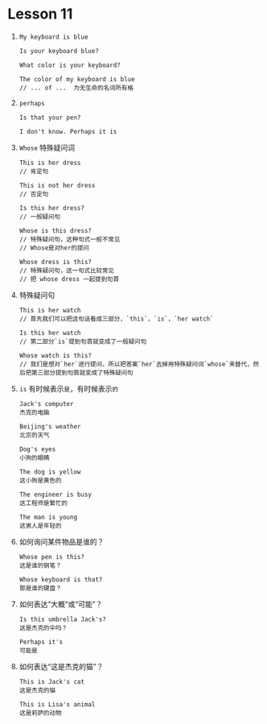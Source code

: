 # Lesson 11

1. ```
   My keyboard is blue

   Is your keyboard blue?

   What color is your keyboard?

   The color of my keyboard is blue
   // ... of ...  为无生命的名词所有格
   ```

2. `perhaps`

   ```
   Is that your pen?

   I don't know. Perhaps it is
   ```

3. `Whose` 特殊疑问词

   ```
   This is her dress
   // 肯定句

   This is not her dress
   // 否定句

   Is this her dress?
   // 一般疑问句

   Whose is this dress?
   // 特殊疑问句，这种句式一般不常见
   // Whose是对her的提问

   Whose dress is this?
   // 特殊疑问句，这一句式比较常见
   // 把 whose dress 一起提到句首
   ```

4. 特殊疑问句

   ```
   This is her watch
   // 首先我们可以把这句话看成三部分，`this`，`is`，`her watch`

   Is this her watch
   // 第二部分`is`提到句首就变成了一般疑问句

   Whose watch is this?
   // 我们是想对`her`进行提问，所以把答案`her`去掉用特殊疑问词`whose`来替代，然后把第三部分提到句首就变成了特殊疑问句
   ```

5. `is` 有时候表示`是`，有时候表示`的`

   ```
   Jack's computer
   杰克的电脑

   Beijing's weather
   北京的天气

   Dog's eyes
   小狗的眼睛

   The dog is yellow
   这小狗是黄色的

   The engineer is busy
   这工程师是繁忙的

   The man is young
   这男人是年轻的
   ```

6. 如何询问某件物品是谁的？

   ```
   Whose pen is this?
   这是谁的钢笔？

   Whose keyboard is that?
   那是谁的键盘？
   ```

7. 如何表达“大概”或“可能”？

   ```
   Is this umbrella Jack's?
   这是杰克的伞吗？

   Perhaps it's
   可能是
   ```

8. 如何表达“这是杰克的猫”？

   ```
   This is Jack's cat
   这是杰克的猫

   This is Lisa's animal
   这是莉萨的动物
   ```

